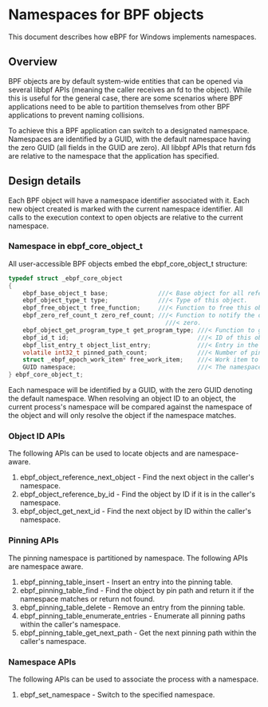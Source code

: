 # Namespaces for BPF objects
This document describes how eBPF for Windows implements namespaces.

## Overview
BPF objects are by default system-wide entities that can be opened via several libbpf APIs (meaning the caller receives
an fd to the object). While this is useful for the general case, there are some scenarios where BPF applications need to
be able to partition themselves from other BPF applications to prevent naming collisions.

To achieve this a BPF application can switch to a designated namespace. Namespaces are identified by a GUID, with the
default namespace having the zero GUID (all fields in the GUID are zero). All libbpf APIs that return fds are relative
to the namespace that the application has specified.

## Design details
Each BPF object will have a namespace identifier associated with it. Each new object created is marked with the current
namespace identifier. All calls to the execution context to open objects are relative to the current namespace.

### Namespace in ebpf_core_object_t
All user-accessible BPF objects embed the ebpf_core_object_t structure:

```c
typedef struct _ebpf_core_object
{
    ebpf_base_object_t base;              ///< Base object for all reference-counted eBPF objects.
    ebpf_object_type_t type;              ///< Type of this object.
    ebpf_free_object_t free_function;     ///< Function to free this object.
    ebpf_zero_ref_count_t zero_ref_count; ///< Function to notify the object that the reference count has reached
                                            ///< zero.
    ebpf_object_get_program_type_t get_program_type; ///< Function to get the program type of this object.
    ebpf_id_t id;                                    ///< ID of this object.
    ebpf_list_entry_t object_list_entry;             ///< Entry in the object list.
    volatile int32_t pinned_path_count;              ///< Number of pinned paths for this object.
    struct _ebpf_epoch_work_item* free_work_item;    ///< Work item to free this object when the epoch ends.
    GUID namespace;                                  ///< The namespace this object is part of. Zero guid by default.
} ebpf_core_object_t;
```

Each namespace will be identified by a GUID, with the zero GUID denoting the default namespace. When resolving an
object ID to an object, the current process's namespace will be compared against the namespace of the object and will
only resolve the object if the namespace matches.

### Object ID APIs
The following APIs can be used to locate objects and are namespace-aware.
1) ebpf_object_reference_next_object - Find the next object in the caller's namespace.
2) ebpf_object_reference_by_id - Find the object by ID if it is in the caller's namespace.
3) ebpf_object_get_next_id - Find the next object by ID within the caller's namespace.


### Pinning APIs
The pinning namespace is partitioned by namespace. The following APIs are namespace aware.
1) ebpf_pinning_table_insert - Insert an entry into the pinning table.
2) ebpf_pinning_table_find - Find the object by pin path and return it if the namespace matches or return not found.
3) ebpf_pinning_table_delete - Remove an entry from the pinning table.
4) ebpf_pinning_table_enumerate_entries - Enumerate all pinning paths within the caller's namespace.
5) ebpf_pinning_table_get_next_path - Get the next pinning path within the caller's namespace.

### Namespace APIs
The following APIs can be used to associate the process with a namespace.
1) ebpf_set_namespace - Switch to the specified namespace.